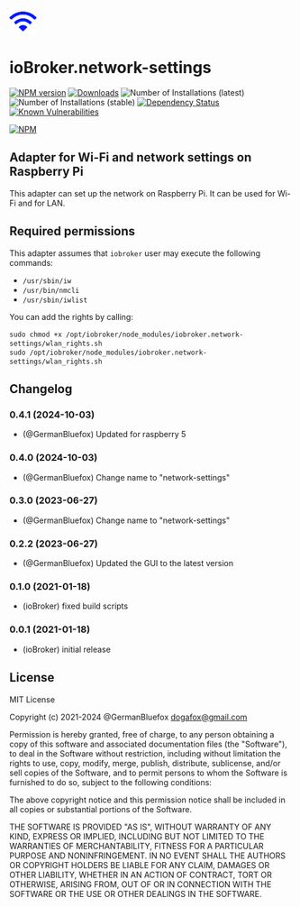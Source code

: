 ![Logo](admin/network-settings.png)

# ioBroker.network-settings

[![NPM version](http://img.shields.io/npm/v/iobroker.telemetry.svg)](https://www.npmjs.com/package/iobroker.network-settings)
[![Downloads](https://img.shields.io/npm/dm/iobroker.telemetry.svg)](https://www.npmjs.com/package/iobroker.network-settings)
![Number of Installations (latest)](http://iobroker.live/badges/network-settings-installed.svg)
![Number of Installations (stable)](http://iobroker.live/badges/network-settings-stable.svg)
[![Dependency Status](https://img.shields.io/david/ioBroker/iobroker.network-settings.svg)](https://david-dm.org/ioBroker/iobroker.network-settings)
[![Known Vulnerabilities](https://snyk.io/test/github/ioBroker/ioBroker.network-settings/badge.svg)](https://snyk.io/test/github/ioBroker/ioBroker.network-settings)

[![NPM](https://nodei.co/npm/iobroker.telemetry.png?downloads=true)](https://nodei.co/npm/iobroker.network-settings/)

## Adapter for Wi-Fi and network settings on Raspberry Pi

This adapter can set up the network on Raspberry Pi. It can be used for Wi-Fi and for LAN.

## Required permissions
This adapter assumes that `iobroker` user may execute the following commands:
- `/usr/sbin/iw`
- `/usr/bin/nmcli`
- `/usr/sbin/iwlist`

You can add the rights by calling:
```
sudo chmod +x /opt/iobroker/node_modules/iobroker.network-settings/wlan_rights.sh
sudo /opt/iobroker/node_modules/iobroker.network-settings/wlan_rights.sh
```

<!--
	Placeholder for the next version (at the beginning of the line):
	### **WORK IN PROGRESS**
-->

## Changelog
### 0.4.1 (2024-10-03)

- (@GermanBluefox) Updated for raspberry 5

### 0.4.0 (2024-10-03)

- (@GermanBluefox) Change name to "network-settings"

### 0.3.0 (2023-06-27)

-   (@GermanBluefox) Change name to "network-settings"

### 0.2.2 (2023-06-27)

-   (@GermanBluefox) Updated the GUI to the latest version

### 0.1.0 (2021-01-18)

-   (ioBroker) fixed build scripts

### 0.0.1 (2021-01-18)

-   (ioBroker) initial release

## License

MIT License

Copyright (c) 2021-2024 @GermanBluefox <dogafox@gmail.com>

Permission is hereby granted, free of charge, to any person obtaining a copy
of this software and associated documentation files (the "Software"), to deal
in the Software without restriction, including without limitation the rights
to use, copy, modify, merge, publish, distribute, sublicense, and/or sell
copies of the Software, and to permit persons to whom the Software is
furnished to do so, subject to the following conditions:

The above copyright notice and this permission notice shall be included in all
copies or substantial portions of the Software.

THE SOFTWARE IS PROVIDED "AS IS", WITHOUT WARRANTY OF ANY KIND, EXPRESS OR
IMPLIED, INCLUDING BUT NOT LIMITED TO THE WARRANTIES OF MERCHANTABILITY,
FITNESS FOR A PARTICULAR PURPOSE AND NONINFRINGEMENT. IN NO EVENT SHALL THE
AUTHORS OR COPYRIGHT HOLDERS BE LIABLE FOR ANY CLAIM, DAMAGES OR OTHER
LIABILITY, WHETHER IN AN ACTION OF CONTRACT, TORT OR OTHERWISE, ARISING FROM,
OUT OF OR IN CONNECTION WITH THE SOFTWARE OR THE USE OR OTHER DEALINGS IN THE
SOFTWARE.
